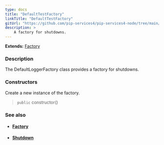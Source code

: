 ```yaml
---
type: docs
title: "DefaultTestFactory"
linkTitle: "DefaultTestFactory"
gitUrl: "https://github.com/pip-services4/pip-services4-node/tree/main/pip-services4-container-node"
description: >
    A factory for shutdowns.
---
```


**Extends:** [Factory](../../build/factory)

### Description

The DefaultLoggerFactory class provides a factory for shutdowns.

### Constructors
Create a new instance of the factory.

> `public` constructor()


### See also
- #### [Factory](../../build/factory)
- #### [Shutdown](../shutdown)
